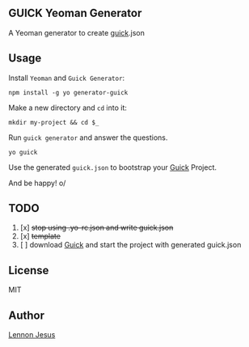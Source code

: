 ## GUICK Yeoman Generator

A Yeoman generator to create [guick](https://github.com/wdavilaneto/guick).json

## Usage

Install `Yeoman` and `Guick Generator`:

```
npm install -g yo generator-guick
```

Make a new directory and `cd` into it:

```
mkdir my-project && cd $_
```

Run `guick generator` and answer the questions.

```
yo guick
```

Use the generated `guick.json` to bootstrap your [Guick](https://github.com/wdavilaneto/guick) Project.

And be happy! o/

## TODO

1. [x] ~~stop using .yo-rc.json and write guick.json~~
2. [x] ~~template~~
3. [ ] download [Guick](https://github.com/wdavilaneto/guick) and start the project with generated guick.json

## License

MIT

## Author

[Lennon Jesus](https://github.com/lennonjesus)
